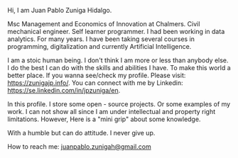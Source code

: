 Hi, I am Juan Pablo Zuniga Hidalgo. 

Msc Management and Economics of Innovation at Chalmers. Civil mechanical engineer. Self learner programmer. I had been working in data analytics. For many years. I have been taking several courses in programming, digitalization and currently Artificial Intelligence.

I am a stoic human being. I don't think I am more or less than anybody else. I do the best I can do with the skills and abilities I have. To make this world a better place. If you wanna see/check my profile. Please visit: https://zunigajp.info/. You can connect with me by Linkedin: https://se.linkedin.com/in/jpzuniga/en. 

In this profile. I store some open - source projects. Or some examples of my work. I can not show all since I am under intellectual and property right limitations. However, Here is a "mini grip" about some knowledge. 

With a humble but can do attitude. I never give up. 

How to reach me: juanpablo.zunigah@gmail.com

